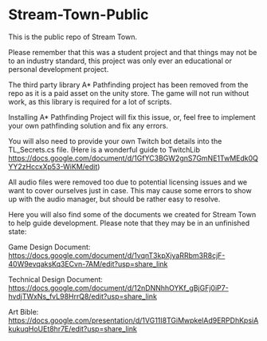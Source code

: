 # Stream-Town-Public
This is the public repo of Stream Town.

Please remember that this was a student project and that things may not be to an industry standard, this project was only ever an educational or personal development project.

The third party library A* Pathfinding project has been removed from the repo as it is a paid asset on the unity store.
The game will not run without work, as this library is required for a lot of scripts.

Installing A* Pathfinding Project will fix this issue, or, feel free to implement your own pathfinding solution and fix any errors.

You will also need to provide your own Twitch bot details into the TL_Secrets.cs file. (Here is a wonderful guide to TwitchLib https://docs.google.com/document/d/1GfYC3BGW2gnS7GmNE1TwMEdk0QYY2zHccxXp53-WiKM/edit)

All audio files were removed too due to potential licensing issues and we want to cover ourselves just in case. This may cause some errors to show up with the audio manager, but should be rather easy to resolve.

Here you will also find some of the documents we created for Stream Town to help guide development.
Please note that they may be in an unfinished state:

Game Design Document: https://docs.google.com/document/d/1vqnT3kpXjyaRRbm3R8cjF-40W9evqaksKq3ECvn-7AM/edit?usp=share_link

Technical Design Document: https://docs.google.com/document/d/12nDNNhhOYKf_gBjGFj0iP7-hvdjTWxNs_fvL98HrrQ8/edit?usp=share_link

Art Bible: https://docs.google.com/presentation/d/1VG11I8TGiMwpkelAd9ERPDhKpsiAkukuqHoUEt8hr7E/edit?usp=share_link
